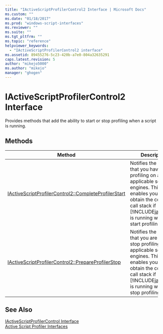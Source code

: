 ```yaml
---
title: "IActiveScriptProfilerControl2 Interface | Microsoft Docs"
ms.custom: ""
ms.date: "01/18/2017"
ms.prod: "windows-script-interfaces"
ms.reviewer: ""
ms.suite: ""
ms.tgt_pltfrm: ""
ms.topic: "reference"
helpviewer_keywords: 
  - "IActiveScriptProfilerControl2 interface"
ms.assetid: 89455276-5c23-420b-a7e0-804a32635291
caps.latest.revision: 5
author: "mikejo5000"
ms.author: "mikejo"
manager: "ghogen"
---
```

# IActiveScriptProfilerControl2 Interface
Provides methods that add the ability to start or stop profiling when a script is running.  
  
## Methods  
  
|Method|Description|  
|------------|-----------------|  
|[IActiveScriptProfilerControl2::CompleteProfilerStart](../../winscript/reference/iactivescriptprofilercontrol2-completeprofilerstart.md)|Notifies the profiler that you have started profiling on all applicable scripting engines. This enables you to obtain the complete call stack if [!INCLUDE[javascript](../../javascript/includes/javascript-md.md)] is running when you start profiling.|  
|[IActiveScriptProfilerControl2::PrepareProfilerStop](../../winscript/reference/iactivescriptprofilercontrol2-prepareprofilerstop.md)|Notifies the profiler that you are going to stop profiling on all applicable scripting engines. This enables you to obtain the complete call stack if [!INCLUDE[javascript](../../javascript/includes/javascript-md.md)] is running when you stop profiling.|  
  
## See Also  
 [IActiveScriptProfilerControl Interface](../../winscript/reference/iactivescriptprofilercontrol-interface.md)   
 [Active Script Profiler Interfaces](../../winscript/reference/active-script-profiler-interfaces.md)